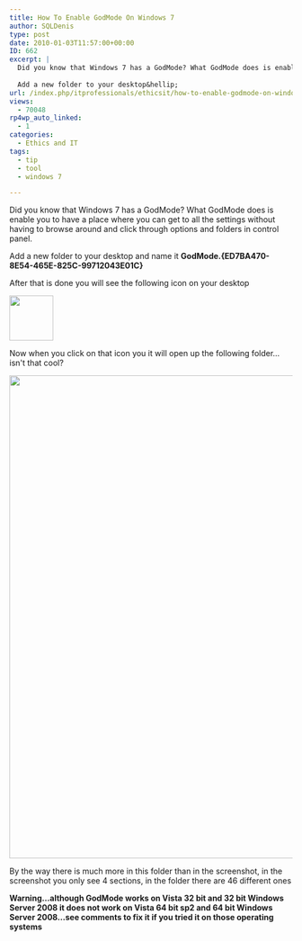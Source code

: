```yaml
---
title: How To Enable GodMode On Windows 7
author: SQLDenis
type: post
date: 2010-01-03T11:57:00+00:00
ID: 662
excerpt: |
  Did you know that Windows 7 has a GodMode? What GodMode does is enable you to have a place where you can get to all the settings without having to browse around and click through options and folders in control panel.
  
  Add a new folder to your desktop&hellip;
url: /index.php/itprofessionals/ethicsit/how-to-enable-godmode-on-windows-7/
views:
  - 70048
rp4wp_auto_linked:
  - 1
categories:
  - Ethics and IT
tags:
  - tip
  - tool
  - windows 7

---
```

Did you know that Windows 7 has a GodMode? What GodMode does is enable you to have a place where you can get to all the settings without having to browse around and click through options and folders in control panel.

Add a new folder to your desktop and name it **GodMode.{ED7BA470-8E54-465E-825C-99712043E01C}**
  
After that is done you will see the following icon on your desktop

<div class="image_block">
  <img src="/wp-content/uploads/blogs/ITProfessionals/GodmodeIcon.png" alt="" title="" width="78" height="80" />
</div>

Now when you click on that icon you it will open up the following folder…isn't that cool?

<div class="image_block">
  <a href="/wp-content/uploads/blogs/DataMgmt/Denis/mongo/GodMode2.png?mtime=1357606733"><img alt="" src="/wp-content/uploads/blogs/DataMgmt/Denis/mongo/GodMode2.png?mtime=1357606733" width="733" height="859" /></a>
</div>

By the way there is much more in this folder than in the screenshot, in the screenshot you only see 4 sections, in the folder there are 46 different ones

 **<span class="MT_red">Warning…although GodMode works on Vista 32 bit and 32 bit Windows Server 2008 it does not work on Vista 64 bit sp2 and 64 bit Windows Server 2008…see comments to fix it if you tried it on those operating systems</span>**
